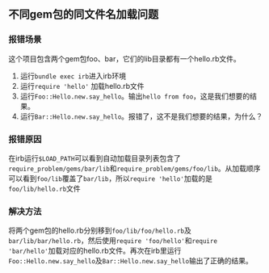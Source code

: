 ## 不同gem包的同文件名加载问题
### 报错场景
这个项目包含两个gem包foo、bar，它们的lib目录都有一个hello.rb文件。
1. 运行`bundle exec irb`进入irb环境
2. 运行`require 'hello'` 加载hello.rb文件
3. 运行`Foo::Hello.new.say_hello`。输出`hello from foo`，这是我们想要的结果。
4. 运行`Bar::Hello.new.say_hello`。报错了，这不是我们想要的结果，为什么？

### 报错原因
在irb运行`$LOAD_PATH`可以看到自动加载目录列表包含了`require_problem/gems/bar/lib`和`require_problem/gems/foo/lib`。从加载顺序可以看到`foo/lib`覆盖了`bar/lib`，所以`require 'hello'`加载的是`foo/lib/hello.rb`文件
### 解决方法
将两个gem包的hello.rb分别移到`foo/lib/foo/hello.rb`及`bar/lib/bar/hello.rb`，然后使用`require 'foo/hello'`和`require 'bar/hello'`加载对应的hello.rb文件。再次在irb里运行`Foo::Hello.new.say_hello`及`Bar::Hello.new.say_hello`输出了正确的结果。
